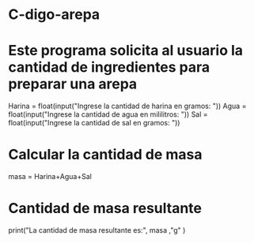 # C-digo-arepa
# Este programa solicita al usuario la cantidad de  ingredientes para preparar una arepa
Harina = float(input("Ingrese la cantidad de harina en gramos: "))
Agua = float(input("Ingrese la cantidad de agua en mililitros: "))
Sal = float(input("Ingrese la cantidad de sal en gramos: "))
# Calcular la cantidad de masa
masa = Harina+Agua+Sal
# Cantidad de masa resultante
print("La cantidad de masa resultante es:", masa ,"g" )
